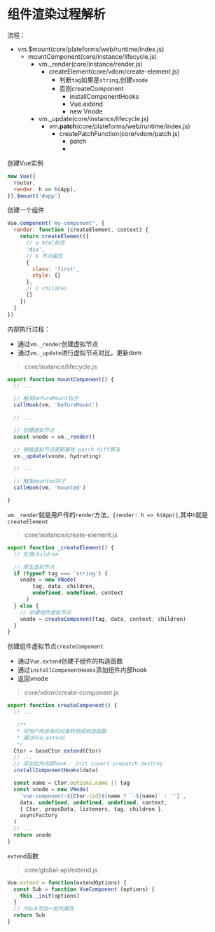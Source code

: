 # 组件渲染过程解析
流程：
- vm.$mount(core/plateforms/web/runtime/index.js)
  - mountComponent(core/instance/lifecycle.js)
    - vm._render(core/instance/render.js)
      - createElement(core/vdom/create-element.js)
        - 判断`tag`如果是`string`,创建`vnode`
        - 否则createComponent
          - installComponentHooks
          - Vue.extend
          - new Vnode
    - vm._update(core/instance/lifecycle.js) 
      - vm.__patch__(core/plateforms/web/runtime/index.js) 
        - createPatchFunction(core/vdom/patch.js)
          - patch
          - 

创建Vue实例
```js
new Vue({
  router,
  render: h => h(App),
}).$mount('#app')
```

创建一个组件
```js
Vue.component('my-component', {
  render: function (createElement, context) {
    return createElement({
      // a html标签
      'div',
      // b 节点属性
      {
        class: 'first',
        style: {}
      },
      // c children
      []
    })
  }
})
```

内部执行过程：
- 通过`vm._render`创建虚拟节点
- 通过`vm._update`进行虚拟节点对比，更新dom
> core/instance/lifecycle.js
```js
export function mountComponent() {
  // ...

  // 触发beforeMount钩子
  callHook(vm, 'beforeMount')

  // ...

  // 创建虚拟节点
  const vnode = vm._render()

  // 根据虚拟节点更新属性 patch diff算法
  vm._update(vnode, hydrating)

  // ...

  // 触发mounted钩子
  callHook(vm, 'mounted')

} 

```
`vm._render`就是用户传的`render`方法，`{render: h => h(App)}`,其中`h`就是`createElement`
> core/instance/create-element.js
```js
export function _createElement() {
  // 处理children

  // 原生虚拟节点
  if (typeof tag === 'string') {
    vnode = new VNode(
        tag, data, children,
        undefined, undefined, context
      )
  } else {
    // 创建组件虚拟节点
    vnode = createComponent(tag, data, context, children)
  }
}
```
创建组件虚拟节点`createComponent`
- 通过`Vue.extend`创建子组件的构造函数
- 通过`installComponentHooks`添加组件内部hook
- 返回vnode
> core/vdom/create-component.js
```js
export function createComponent() {
  // ...

   /**
   * 将用户传进来的对象转换成构造函数
   * 通过Vue.extend
   */
  Ctor = baseCtor.extend(Ctor)
  // ...
  // 添加组件内部hook： init insert prepatch destroy
  installComponentHooks(data)

  const name = Ctor.options.name || tag
  const vnode = new VNode(
    `vue-component-${Ctor.cid}${name ? `-${name}` : ''}`,
    data, undefined, undefined, undefined, context,
    { Ctor, propsData, listeners, tag, children },
    asyncFactory
  )
  // ...
  return vnode
}
```
`extend`函数
> core/global-api/extend.js
```js
Vue.extend = function(extendOptions) {
  const Sub = function VueComponent (options) {
    this._init(options)
  }
  // 为Sub添加一些列属性
  return Sub
}
```
